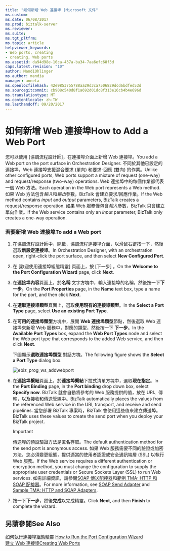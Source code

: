 ```yaml
---
title: "如何新增 Web 連接埠 |Microsoft 文件"
ms.custom: 
ms.date: 06/08/2017
ms.prod: biztalk-server
ms.reviewer: 
ms.suite: 
ms.tgt_pltfrm: 
ms.topic: article
helpviewer_keywords:
- Web ports, creating
- creating, Web ports
ms.assetid: da94d98e-10ca-437a-ba34-7aa6efc68f3d
caps.latest.revision: "10"
author: MandiOhlinger
ms.author: mandia
manager: anneta
ms.openlocfilehash: 42e9853755788aa29d3ca7506829dcd6bdfed53d
ms.sourcegitcommit: cb908c540d8f1a692d01dc8f313e16cb4b4e696d
ms.translationtype: MT
ms.contentlocale: zh-TW
ms.lasthandoff: 09/20/2017
---
```

# <a name="how-to-add-a-web-port"></a><span data-ttu-id="4b348-102">如何新增 Web 連接埠</span><span class="sxs-lookup"><span data-stu-id="4b348-102">How to Add a Web Port</span></span>
<span data-ttu-id="4b348-103">您可以使用 [協調流程設計師]，在連接埠介面上新增 Web 連接埠。</span><span class="sxs-lookup"><span data-stu-id="4b348-103">You add a Web port on the port surface in Orchestration Designer.</span></span> <span data-ttu-id="4b348-104">不同於其他已設定的連接埠，Web 連接埠支援混合要求 (單向) 和要求-回應 (雙向) 的作業。</span><span class="sxs-lookup"><span data-stu-id="4b348-104">Unlike other configured ports, Web ports support a mixture of request (one-way) and request/response (two-way) operations.</span></span> <span data-ttu-id="4b348-105">Web 連接埠中的每個作業都代表一個 Web 方法。</span><span class="sxs-lookup"><span data-stu-id="4b348-105">Each operation in the Web port represents a Web method.</span></span> <span data-ttu-id="4b348-106">如果 Web 方法包含*輸入*和*輸出*參數，BizTalk 會建立要求/回應作業。</span><span class="sxs-lookup"><span data-stu-id="4b348-106">If the Web method contains *input* and *output* parameters, BizTalk creates a request/response operation.</span></span> <span data-ttu-id="4b348-107">如果 Web 服務僅包含*輸入*參數，BizTalk 只會建立單向作業。</span><span class="sxs-lookup"><span data-stu-id="4b348-107">If the Web service contains only an *input* parameter, BizTalk only creates a one-way operation.</span></span>  
  
### <a name="to-add-a-web-port"></a><span data-ttu-id="4b348-108">若要新增 Web 連接埠</span><span class="sxs-lookup"><span data-stu-id="4b348-108">To add a Web port</span></span>  
  
1.  <span data-ttu-id="4b348-109">在協調流程設計師中，開啟，協調流程連接埠介面，以滑鼠右鍵按一下，然後選取**新設定連接埠**。</span><span class="sxs-lookup"><span data-stu-id="4b348-109">In Orchestration Designer, with an orchestration open, right-click the port surface, and then select **New Configured Port**.</span></span>  
  
2.  <span data-ttu-id="4b348-110">在 [歡迎使用連接埠組態精靈]  頁面上，按 [下一步] 。</span><span class="sxs-lookup"><span data-stu-id="4b348-110">On the **Welcome to the Port Configuration Wizard** page, click **Next**.</span></span>  
  
3.  <span data-ttu-id="4b348-111">在**連接埠內容**頁面上，於**名稱** 文字方塊中，輸入連接埠的名稱，然後按一下**下一步**。</span><span class="sxs-lookup"><span data-stu-id="4b348-111">On the **Port Properties** page, in the **Name** text box, type a name for the port, and then click **Next**.</span></span>  
  
4.  <span data-ttu-id="4b348-112">在**選取連接埠類型**頁面上，選取**使用現有的連接埠類型**。</span><span class="sxs-lookup"><span data-stu-id="4b348-112">In the **Select a Port Type** page, select **Use an existing Port Type**.</span></span>  
  
5.  <span data-ttu-id="4b348-113">在**可用的連接埠類型**方塊中，展開  **Web 連接埠類型**節點，然後選取 Web 連接埠來新增 Web 服務中，對應的類型，然後按一下 **下一步**。</span><span class="sxs-lookup"><span data-stu-id="4b348-113">In the **Available Port Types** box, expand the **Web Port Types** node and select the Web port type that corresponds to the added Web service, and then click **Next**.</span></span>  
  
     <span data-ttu-id="4b348-114">下圖顯示**選取連接埠類型** 對話方塊。</span><span class="sxs-lookup"><span data-stu-id="4b348-114">The following figure shows the **Select a Port Type** dialog box.</span></span>  
  
     ![](../core/media/ebiz-prog-ws-addwebport.gif "ebiz_prog_ws_addwebport")  
  
6.  <span data-ttu-id="4b348-115">在**連接埠繫結**頁面上，於**連接埠繫結**下拉式清單方塊中，選取**現在指定**。</span><span class="sxs-lookup"><span data-stu-id="4b348-115">In the **Port Binding** page, in the **Port binding** drop down box, select **Specify now**.</span></span> <span data-ttu-id="4b348-116">BizTalk 就會自動將參考的 Web 服務提供的值，放在 URI、傳輸，以及接收和傳送管線中。</span><span class="sxs-lookup"><span data-stu-id="4b348-116">BizTalk automatically places the values from the referenced Web service in the URI, transport, and receive and send pipelines.</span></span> <span data-ttu-id="4b348-117">當您部署 BizTalk 專案時，BizTalk 會使用這些值來建立傳送埠。</span><span class="sxs-lookup"><span data-stu-id="4b348-117">BizTalk uses these values to create the send port when you deploy your BizTalk project.</span></span>  
  
    > [!IMPORTANT]
    >  <span data-ttu-id="4b348-118">傳送埠的預設驗證方法是匿名存取。</span><span class="sxs-lookup"><span data-stu-id="4b348-118">The default authentication method for the send port is anonymous access.</span></span> <span data-ttu-id="4b348-119">如果 Web 服務需要不同的驗證或加密方法，您必須變更組態，提供適當的使用者認證或安全通訊端層 (SSL) 以執行 Web 服務。</span><span class="sxs-lookup"><span data-stu-id="4b348-119">If the Web service requires a different authentication or encryption method, you must change the configuration to supply the appropriate user credentials or Secure Sockets Layer (SSL) to run Web services.</span></span> <span data-ttu-id="4b348-120">如需詳細資訊，請參閱[SOAP 傳送配接器](../core/soap-send-adapter.md)和[範例 TMA: HTTP 和 SOAP 配接器](../core/sample-tma-http-and-soap-adapters.md)。</span><span class="sxs-lookup"><span data-stu-id="4b348-120">For more information, see [SOAP Send Adapter](../core/soap-send-adapter.md) and [Sample TMA: HTTP and SOAP Adapters](../core/sample-tma-http-and-soap-adapters.md).</span></span>  
  
7.  <span data-ttu-id="4b348-121">按一下**下一步**，然後**完成**以完成精靈。</span><span class="sxs-lookup"><span data-stu-id="4b348-121">Click **Next**, and then **Finish** to complete the wizard.</span></span>  
  
## <a name="see-also"></a><span data-ttu-id="4b348-122">另請參閱</span><span class="sxs-lookup"><span data-stu-id="4b348-122">See Also</span></span>  
 <span data-ttu-id="4b348-123">[如何執行連接埠組態精靈](../core/how-to-run-the-port-configuration-wizard.md) </span><span class="sxs-lookup"><span data-stu-id="4b348-123">[How to Run the Port Configuration Wizard](../core/how-to-run-the-port-configuration-wizard.md) </span></span>  
 [<span data-ttu-id="4b348-124">建立 Web 連接埠</span><span class="sxs-lookup"><span data-stu-id="4b348-124">Creating Web Ports</span></span>](../core/creating-web-ports.md)